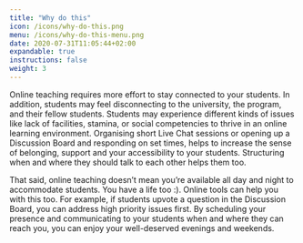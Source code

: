 ```yaml
---
title: "Why do this"
icon: /icons/why-do-this.png
menu: /icons/why-do-this-menu.png
date: 2020-07-31T11:05:44+02:00
expandable: true
instructions: false
weight: 3
---
```


Online teaching requires more effort to stay connected to your students. In addition, students may feel disconnecting to the university, the program, and their fellow students. Students may experience different kinds of issues like lack of facilities, stamina, or social competencies to thrive in an online learning environment. Organising short Live Chat sessions or opening up a Discussion Board and responding on set times, helps to increase the sense of belonging, support and your accessibility to your students. Structuring when and where they should talk to each other helps them too.

That said, online teaching doesn’t mean you’re available all day and night to accommodate students. You have a life too :). Online tools can help you with this too. For example, if students upvote a question in the Discussion Board, you can address high priority issues first. By scheduling your presence and communicating to your students when and where they can reach you, you can enjoy your well-deserved evenings and weekends.
